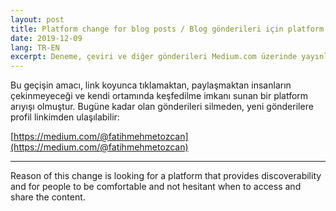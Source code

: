 ```yaml
---
layout: post
title: Platform change for blog posts / Blog gönderileri için platform değişikliği
date: 2019-12-09
lang: TR-EN
excerpt: Deneme, çeviri ve diğer gönderileri Medium.com üzerinde yayınlayacağım. / From now on, I will publish my articles, translations and other posts on Medium.com
---
```


Bu geçişin amacı, link koyunca tıklamaktan, paylaşmaktan insanların çekinmeyeceği ve kendi ortamında keşfedilme imkanı sunan bir platform arıyışı olmuştur. Bugüne kadar olan gönderileri silmeden, yeni gönderilere profil linkimden ulaşılabilir: 

[https://medium.com/@fatihmehmetozcan](https://medium.com/@fatihmehmetozcan)


<hr>


Reason of this change is looking for a platform that provides discoverability and for people to be comfortable and not hesitant when to access and share the content.
